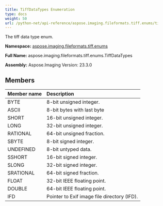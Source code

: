 ```yaml
---
title: TiffDataTypes Enumeration
type: docs
weight: 50
url: /python-net/api-reference/aspose.imaging.fileformats.tiff.enums/tiffdatatypes/
---
```


The tiff data type enum.

**Namespace:** [aspose.imaging.fileformats.tiff.enums](/imaging/python-net/api-reference/aspose.imaging.fileformats.tiff.enums/)

**Full Name:** aspose.imaging.fileformats.tiff.enums.TiffDataTypes

**Assembly:**  Aspose.Imaging Version: 23.3.0

## **Members**
|**Member name**|**Description**|
| :- | :- |
|BYTE|8-bit unsigned integer.|
|ASCII|8-bit bytes with last byte|
|SHORT|16-bit unsigned integer.|
|LONG|32-bit unsigned integer.|
|RATIONAL|64-bit unsigned fraction.|
|SBYTE|8-bit signed integer.|
|UNDEFINED|8-bit untyped data.|
|SSHORT|16-bit signed integer.|
|SLONG|32-bit signed integer.|
|SRATIONAL|64-bit signed fraction.|
|FLOAT|32-bit IEEE floating point.|
|DOUBLE|64-bit IEEE floating point.|
|IFD|Pointer to Exif image file directory (IFD).|
